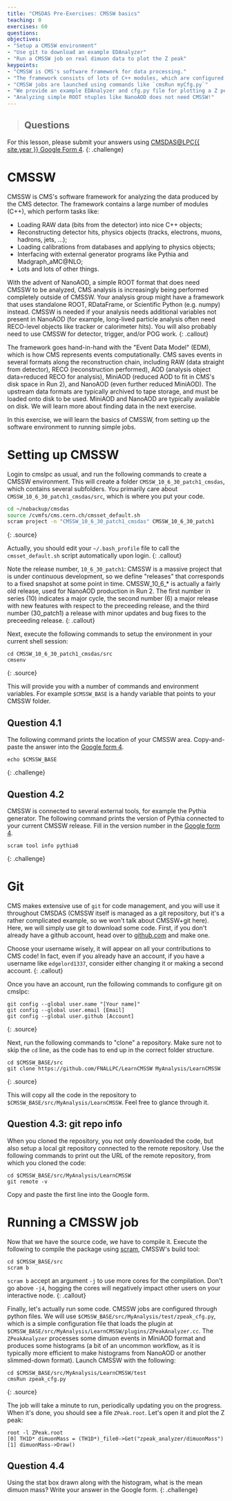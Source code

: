 ```yaml
---
title: "CMSDAS Pre-Exercises: CMSSW basics"
teaching: 0
exercises: 60
questions:
objectives:
- "Setup a CMSSW environment"
- "Use git to download an example EDAnalyzer"
- "Run a CMSSW job on real dimuon data to plot the Z peak"
keypoints:
- "CMSSW is CMS's software framework for data processing."
- "The framework consists of lots of C++ modules, which are configured using python."
- "CMSSW jobs are launched using commands like `cmsRun myCfg.py`"
- "We provide an example EDAnalyzer and cfg.py file for plotting a Z peak directly from a MiniAOD file."
- "Analyzing simple ROOT ntuples like NanoAOD does not need CMSSW!"
---
```


> ## Questions
For this lesson, please submit your answers using [CMSDAS@LPC{{ site.year }} Google Form 4][Set4_form].
{: .challenge}

# CMSSW
CMSSW is CMS's software framework for analyzing the data produced by the CMS detector. 
The framework contains a large number of modules (C++), which perform tasks like:
- Loading RAW data (bits from the detector) into nice C++ objects; 
- Reconstructing detector hits, physics objects (tracks, electrons, muons, hadrons, jets, ...); 
- Loading calibrations from databases and applying to physics objects; 
- Interfacing with external generator programs like Pythia and Madgraph_aMC@NLO; 
- Lots and lots of other things. 

With the advent of NanoAOD, a simple ROOT format that does need CMSSW to be analyzed, CMS analysis is increasingly being performed completely outside of CMSSW. Your analysis group might have a framework that uses standalone ROOT, RDataFrame, or Scientific Python (e.g. numpy) instead. CMSSW is needed if your analysis needs additional variables not present in NanoAOD (for example, long-lived particle analysis often need RECO-level objects like tracker or calorimeter hits). You will also probably need to use CMSSW for detector, trigger, and/or POG work. 
{: .callout}

The framework goes hand-in-hand with the "Event Data Model" (EDM), which is how CMS represents events computationally. 
CMS saves events in several formats along the reconstruction chain, including RAW (data straight from detector), RECO (reconstruction performed), AOD (analysis object data=reduced RECO for analysis), MiniAOD (reduced AOD to fit in CMS's disk space in Run 2), and NanoAOD (even further reduced MiniAOD). 
The upstream data formats are typically archived to tape storage, and must be loaded onto disk to be used. 
MiniAOD and NanoAOD are typically available on disk. 
We will learn more about finding data in the next exercise. 

In this exercise, we will learn the basics of CMSSW, from setting up the software environment to running simple jobs. 

# Setting up CMSSW
Login to cmslpc as usual, and run the following commands to create a CMSSW environment. This will create a folder `CMSSW_10_6_30_patch1_cmsdas`, which contains several subfolders. You primarily care about `CMSSW_10_6_30_patch1_cmsdas/src`, which is where you put your code. 

```bash
cd ~/nobackup/cmsdas
source /cvmfs/cms.cern.ch/cmsset_default.sh
scram project -n "CMSSW_10_6_30_patch1_cmsdas" CMSSW_10_6_30_patch1
```
{: .source}

Actually, you should edit your `~/.bash_profile` file to call the `cmsset_default.sh` script automatically upon login.
{: .callout}

Note the release number, `10_6_30_patch1`: CMSSW is a massive project that is under continuous development, so we define "releases" that corresponds to a fixed snapshot at some point in time. CMSSW_10_6_* is actually a fairly old release, used for NanoAOD production in Run 2. The first number in series (10) indicates a major cycle, the second number (6) a major release with new features with respect to the preceeding release, and the third number (30_patch1) a release with minor updates and bug fixes to the preceeding release.
{: .callout}

Next, execute the following commands to setup the environment in your current shell session:

```shell
cd CMSSW_10_6_30_patch1_cmsdas/src
cmsenv
```
{: .source}

This will provide you with a number of commands and environment variables. For example `$CMSSW_BASE` is a handy variable that points to your CMSSW folder. 

## Question 4.1
The following command prints the location of your CMSSW area. Copy-and-paste the answer into the [Google form 4][Set4_form]. 
```shell
echo $CMSSW_BASE
```
{: .challenge}

## Question 4.2
CMSSW is connected to several external tools, for example the Pythia generator. The following command prints the version of Pythia connected to your current CMSSW release. Fill in the version number in the [Google form 4][Set4_form].
```shell
scram tool info pythia8
```
{: .challenge}


# Git
CMS makes extensive use of `git` for code management, and you will use it throughout CMSDAS (CMSSW itself is managed as a git repository, but it's a rather complicated example, so we won't talk about CMSSW+git here). Here, we will simply use git to download some code. First, if you don't already have a github account, head over to [github.com](github.com) and make one. 

Choose your username wisely, it will appear on all your contributions to CMS code! In fact, even if you already have an account, if you have a username like `edgelord1337`, consider either changing it or making a second account.
{: .callout}

Once you have an account, run the following commands to configure git on cmslpc:

```shell
git config --global user.name "[Your name]"
git config --global user.email [Email]
git config --global user.github [Account]
```
{: .source}

Next, run the following commands to "clone" a repository. Make sure not to skip the `cd` line, as the code has to end up in the correct folder structure. 

```shell
cd $CMSSW_BASE/src
git clone https://github.com/FNALLPC/LearnCMSSW MyAnalysis/LearnCMSSW
```
{: .source}

This will copy all the code in the repository to `$CMSSW_BASE/src/MyAnalysis/LearnCMSSW`. Feel free to glance through it. 

## Question 4.3: git repo info
When you cloned the repository, you not only downloaded the code, but also setup a local git repository connected to the remote repository. Use the following commands to print out the URL of the remote repository, from which you cloned the code:
```shell
cd $CMSSW_BASE/src/MyAnalysis/LearnCMSSW
git remote -v
```
Copy and paste the first line into the Google form. 


# Running a CMSSW job
Now that we have the source code, we have to compile it. Execute the following to compile the package using [scram](https://twiki.cern.ch/twiki/bin/view/CMSPublic/SWGuideScram), CMSSW's build tool:

```shell
cd $CMSSW_BASE/src
scram b
```

`scram b` accept an argument `-j` to use more cores for the compilation. Don't go above `-j4`, hogging the cores will negatively impact other users on your interactive node. 
{: .callout}

Finally, let's actually run some code. CMSSW jobs are configured through python files. We will use `$CMSSW_BASE/src/MyAnalysis/test/zpeak_cfg.py`, which is a simple configuration file that loads the plugin at `$CMSSW_BASE/src/MyAnalysis/LearnCMSSW/plugins/ZPeakAnalyzer.cc`. The `ZPeakAnalyzer` processes some dimuon events in MiniAOD format and produces some histograms (a bit of an uncommon workflow, as it is typically more efficient to make histograms from NanoAOD or another slimmed-down format). Launch CMSSW with the following:

```shell
cd $CMSSW_BASE/src/MyAnalysis/LearnCMSSW/test
cmsRun zpeak_cfg.py
```
{: .source}

The job will take a minute to run, periodically updating you on the progress. When it's done, you should see a file `ZPeak.root`. Let's open it and plot the Z peak:

```shell
root -l ZPeak.root
[0] TH1D* dimuonMass = (TH1D*)_file0->Get("zpeak_analyzer/dimuonMass")
[1] dimuonMass->Draw()
```

## Question 4.4
Using the stat box drawn along with the histogram, what is the mean dimuon mass? Write your answer in the Google form. 
{: .challenge}

[Set4_form]: https://forms.gle/mSntaw8AAGty2Kmp8